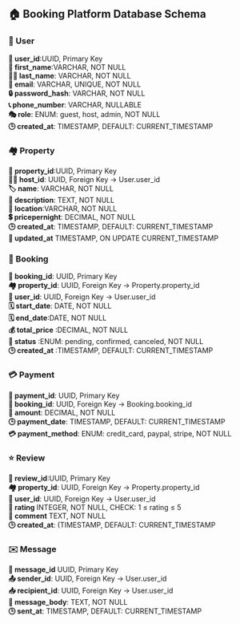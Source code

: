 ## 🏠 Booking Platform Database Schema  
### 👤 User    
**🔑 user_id**:UUID, Primary Key    
**🧑 first_name**:VARCHAR, NOT NULL  
**🧑‍🦰 last_name**: VARCHAR, NOT NULL  
**📧 email**: VARCHAR, UNIQUE, NOT NULL  
**🔒 password_hash**: VARCHAR, NOT NULL    
**📞 phone_number**: VARCHAR, NULLABLE  
**🎭 role**: ENUM: guest, host, admin, NOT NULL  
**🕒 created_at**: TIMESTAMP, DEFAULT: CURRENT_TIMESTAMP  

### 🏘️ Property   
**🔑 property_id**:UUID, Primary Key  
**🧑‍💼 host_id**: UUID, Foreign Key → User.user_id  
**🏷️ name**: VARCHAR, NOT NULL  
**📝 description**: TEXT, NOT NULL  
**📍 location**:VARCHAR, NOT NULL  
**💲 pricepernight**: DECIMAL, NOT NULL  
**🕒 created_at**: TIMESTAMP, DEFAULT: CURRENT_TIMESTAMP  
**🔁 updated_at** TIMESTAMP, ON UPDATE CURRENT_TIMESTAMP  

### 📅 Booking  
**🔑 booking_id**: UUID, Primary Key  
**🏘️ property_id**: UUID, Foreign Key → Property.property_id  
**👤 user_id**: UUID, Foreign Key → User.user_id  
**🗓️ start_date**: DATE, NOT NULL  
**🗓️ end_date**:DATE, NOT NULL  
**💰 total_price** :DECIMAL, NOT NULL  
**🔁 status** :ENUM: pending, confirmed, canceled, NOT NULL  
**🕒 created_at** :TIMESTAMP, DEFAULT: CURRENT_TIMESTAMP  

### 💳 Payment  
**🔑 payment_id**: UUID, Primary Key  
**📅 booking_id**: UUID, Foreign Key → Booking.booking_id  
**💸 amount**: DECIMAL, NOT NULL  
**🕒 payment_date**: TIMESTAMP, DEFAULT: CURRENT_TIMESTAMP  
**💳 payment_method**: ENUM: credit_card, paypal, stripe, NOT NULL  

### ⭐ Review  
**🔑 review_id**:UUID, Primary Key  
**🏘️ property_id**: UUID, Foreign Key → Property.property_id  
**👤 user_id**: UUID, Foreign Key → User.user_id  
**🌟 rating** INTEGER, NOT NULL, CHECK: 1 ≤ rating ≤ 5  
**💬 comment** TEXT, NOT NULL  
**🕒 created_at**: (TIMESTAMP, DEFAULT: CURRENT_TIMESTAMP  

### ✉️ Message  
**🔑 message_id** UUID, Primary Key  
**📤 sender_id**: UUID, Foreign Key → User.user_id  
**📥 recipient_id**: UUID, Foreign Key → User.user_id  
**💌 message_body**: TEXT, NOT NULL  
**🕒 sent_at**: TIMESTAMP, DEFAULT: CURRENT_TIMESTAMP  


